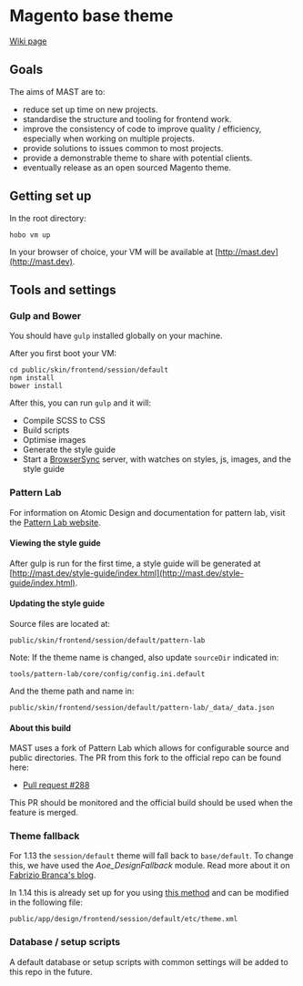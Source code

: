 # Magento base theme

[Wiki page](https://ibuildings.jira.com/wiki/display/SESSIONMX/MAST-++Magento+Session+Theme)

## Goals

The aims of MAST are to:

* reduce set up time on new projects.
* standardise the structure and tooling for frontend work.
* improve the consistency of code to improve quality / efficiency, especially when working on multiple projects.
* provide solutions to issues common to most projects.
* provide a demonstrable theme to share with potential clients.
* eventually release as an open sourced Magento theme.

## Getting set up

In the root directory:

    hobo vm up

In your browser of choice, your VM will be available at [http://mast.dev](http://mast.dev).

## Tools and settings

### Gulp and Bower

You should have `gulp` installed globally on your machine.

After you first boot your VM:

    cd public/skin/frontend/session/default
    npm install
    bower install

After this, you can run `gulp` and it will:

* Compile SCSS to CSS
* Build scripts
* Optimise images
* Generate the style guide
* Start a [BrowserSync](http://www.browsersync.io/) server, with watches on styles, js, images, and the style guide

### Pattern Lab

For information on Atomic Design and documentation for pattern lab, visit the [Pattern Lab website](http://patternlab.io/).

#### Viewing the style guide

After gulp is run for the first time, a style guide will be generated at [http://mast.dev/style-guide/index.html](http://mast.dev/style-guide/index.html).

#### Updating the style guide

Source files are located at:

    public/skin/frontend/session/default/pattern-lab

Note: If the theme name is changed, also update `sourceDir` indicated in:

    tools/pattern-lab/core/config/config.ini.default

And the theme path and name in:

    public/skin/frontend/session/default/pattern-lab/_data/_data.json

#### About this build

MAST uses a fork of Pattern Lab which allows for configurable source and public directories. The PR from this fork to the official repo can be found here:

* [Pull request #288](https://github.com/pattern-lab/patternlab-php/pull/288)

This PR should be monitored and the official build should be used when the feature is merged.

### Theme fallback

For 1.13 the `session/default` theme will fall back to `base/default`. To change this, we have used the *Aoe_DesignFallback* module. Read more about it on [Fabrizio Branca's blog](http://fbrnc.net/blog/2012/03/custom-design-fallbacks-in-magento).

In 1.14 this is already set up for you using [this method](http://alanstorm.com/magento_parent_child_themes) and can be modified in the following file:

    public/app/design/frontend/session/default/etc/theme.xml

### Database / setup scripts

A default database or setup scripts with common settings will be added to this repo in the future.
